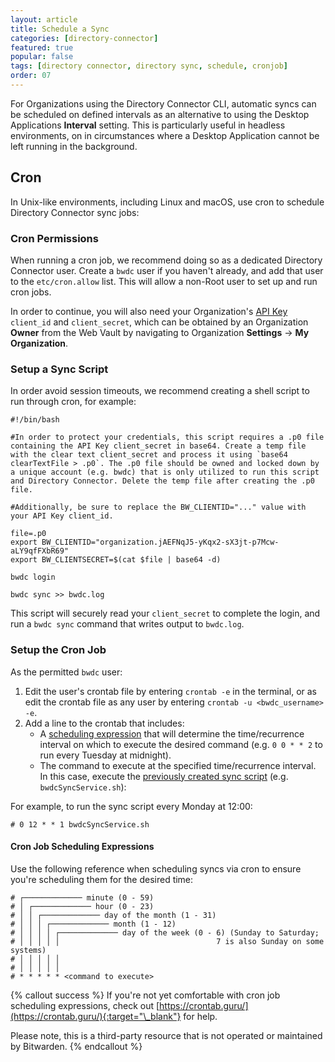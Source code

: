 ```yaml
---
layout: article
title: Schedule a Sync
categories: [directory-connector]
featured: true
popular: false
tags: [directory connector, directory sync, schedule, cronjob]
order: 07
---
```


For Organizations using the Directory Connector CLI, automatic syncs can be scheduled on defined intervals as an alternative to using the Desktop Applications **Interval** setting. This is particularly useful in headless environments, on in circumstances where a Desktop Application cannot be left running in the background.

## Cron

In Unix-like environments, including Linux and macOS, use cron to schedule Directory Connector sync jobs:

### Cron Permissions

When running a cron job, we recommend doing so as a dedicated Directory Connector user. Create a `bwdc` user if you haven't already, and add that user to the `etc/cron.allow` list. This will allow a non-Root user to set up and run cron jobs.

In order to continue, you will also need your Organization's [API Key]({{site.baseurl}}/article/public-api/#authentication) `client_id` and `client_secret`, which can be obtained by an Organization **Owner** from the Web Vault by navigating to Organization **Settings** &rarr; **My Organization**.

### Setup a Sync Script

In order avoid session timeouts, we recommend creating a shell script to run through cron, for example:

```
#!/bin/bash

#In order to protect your credentials, this script requires a .p0 file containing the API Key client_secret in base64. Create a temp file with the clear text client_secret and process it using `base64 clearTextFile > .p0`. The .p0 file should be owned and locked down by a unique account (e.g. bwdc) that is only utilized to run this script and Directory Connector. Delete the temp file after creating the .p0 file.

#Additionally, be sure to replace the BW_CLIENTID="..." value with your API Key client_id.
​
file=.p0
export BW_CLIENTID="organization.jAEFNqJ5-yKqx2-sX3jt-p7Mcw-aLY9qfFXbR69"
export BW_CLIENTSECRET=$(cat $file | base64 -d)
​
bwdc login
​
bwdc sync >> bwdc.log
```

This script will securely read your `client_secret` to complete the login, and run a `bwdc sync` command that writes output to `bwdc.log`.

### Setup the Cron Job

As the permitted `bwdc` user:

1. Edit the user's crontab file by entering `crontab -e` in the terminal, or as edit the crontab file as any user by entering `crontab -u <bwdc_username> -e`.
2. Add a line to the crontab that includes:
   - A [scheduling expression](#cron-job-scheduing-expressions) that will determine the time/recurrence interval on which to execute the desired command (e.g. `0 0 * * 2` to run every Tuesday at midnight).
   - The command to execute at the specified time/recurrence interval. In this case, execute the [previously created sync script](#setup-a-sync-script) (e.g. `bwdcSyncService.sh`):

For example, to run the sync script every Monday at 12:00:

```
# 0 12 * * 1 bwdcSyncService.sh
```

#### Cron Job Scheduling Expressions

Use the following reference when scheduling syncs via cron to ensure you're scheduling them for the desired time:

```
# ┌───────────── minute (0 - 59)
# │ ┌───────────── hour (0 - 23)
# │ │ ┌───────────── day of the month (1 - 31)
# │ │ │ ┌───────────── month (1 - 12)
# │ │ │ │ ┌───────────── day of the week (0 - 6) (Sunday to Saturday;
# │ │ │ │ │                                   7 is also Sunday on some systems)
# │ │ │ │ │
# │ │ │ │ │
# * * * * * <command to execute>
```

{% callout success %}
If you're not yet comfortable with cron job scheduling expressions, check out [https://crontab.guru/](https://crontab.guru/){:target="\_blank"} for help.

Please note, this is a third-party resource that is not operated or maintained by Bitwarden.
{% endcallout %}
